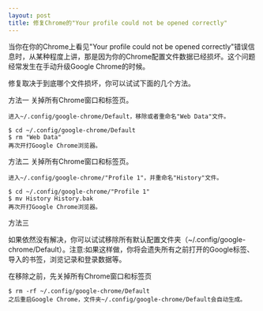 ```yaml
---
layout: post
title: 修复Chrome的"Your profile could not be opened correctly"
---
```

当你在你的Chrome上看见"Your profile could not be opened correctly"错误信息时，从某种程度上讲，那是因为你的Chrome配置文件数据已经损坏。这个问题经常发生在手动升级Google Chrome的时候。



修复取决于到底哪个文件损坏，你可以试试下面的几个方法。

方法一
关掉所有Chrome窗口和标签页。
```
进入~/.config/google-chrome/Default，移除或者重命名"Web Data"文件。

$ cd ~/.config/google-chrome/Default
$ rm "Web Data" 
再次开打Google Chrome浏览器。
```
方法二
关掉所有Chrome窗口和标签页。
```
进入~/.config/google-chrome/"Profile 1"，并重命名"History"文件。

$ cd ~/.config/google-chrome/"Profile 1"
$ mv History History.bak 
再次开打Google Chrome浏览器。
```
方法三

如果依然没有解决，你可以试试移除所有默认配置文件夹（~/.config/google-chrome/Default）。注意:如果这样做，你将会遗失所有之前打开的Google标签、导入的书签，浏览记录和登录数据等。

在移除之前，先关掉所有Chrome窗口和标签页
```
$ rm -rf ~/.config/google-chrome/Default
之后重启Google Chrome，文件夹~/.config/google-chrome/Default会自动生成。
```
